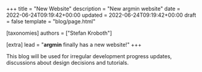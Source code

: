 +++
title = "New Website"
description = "New argmin website"
date = 2022-06-24T09:19:42+00:00
updated = 2022-06-24T09:19:42+00:00
draft = false
template = "blog/page.html"

[taxonomies]
authors = ["Stefan Kroboth"]

[extra]
lead = "<b>argmin</b> finally has a new website!"
+++

This blog will be used for irregular development progress updates, discussions about design decisions and tutorials.
